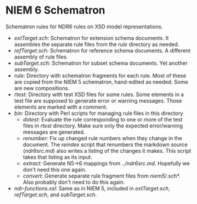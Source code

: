 # NIEM 6 Schematron

Schematron rules for NDR6 rules on XSD model representations.

* *extTarget.sch:*  Schematron for extension schema documents.  It assembles the separate rule files from the *rule* directory as needed.
* *refTarget.sch:*  Schematron for reference schema documents.  A different assembly of rule files.
* *subTarget.sch:*  Schematron for subset schema documents.  Yet another assembly.
* *rule:*  Directory with schematron fragments for each rule.  Most of these are copied from the NIEM 5 schematron, hand-edited as needed.  Some are new compositions.
* *rtest*: Directory with test XSD files for some rules.  Some elements in a test file are supposed to generate error or warning messages.  Those elements are marked with a comment.
* *bin:*  Directory with Perl scripts for managing rule files in this directory
  * *dotest:* Evaluate the rule corresponding to one or more of the test files in *rtest* directory.  Make sure only the expected error/warning messages are generated.
  * *renumber:* Fix up changed rule numbers when they change in the document.  The *reindex* script that renumbers the markdown source (*ndr6src.md*) also writes a listing of the changes it makes.  This script takes that listing as its input.
  * *extract:*  Generate N5->6 mappings from *../ndr6src.md*.  Hopefully we don't need this one again.
  * *convert:*  Generate separate rule fragment files from *niem5/*.sch*.  Also probably don't need to do this again.
* *ndr-functions.xsl:*  Same as in NIEM 5, included in *extTarget.sch*, *refTarget.sch*, and *subTarget.sch*.